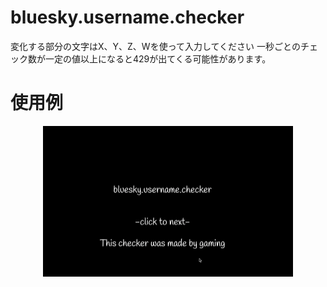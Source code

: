 <h1>bluesky.username.checker</h1>
変化する部分の文字はX、Y、Z、Wを使って入力してください
一秒ごとのチェック数が一定の値以上になると429が出てくる可能性があります。
<h1>使用例</h1>
<p align="center">
  <img src="example.gif" alt="demo" width="400">
</p>
